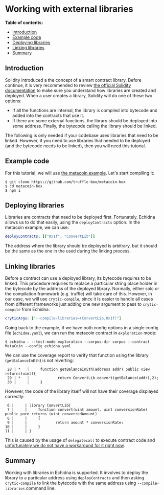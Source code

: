 # Working with external libraries

**Table of contents:**

- [Introduction](#introduction)
- [Example code](#example-code)
- [Deploying libraries](#deploying-libraries)
- [Linking libraries](#linking-libraries)
- [Summary](#summary)

## Introduction

Solidity introduced a the concept of a smart contract library. Before continue, it is very recommended to review [the official Solidity documentation](https://docs.soliditylang.org/en/v0.8.19/contracts.html#libraries) to make sure
you understand how libraries are created and deployed. When a user creates a library, Solidity will do one of these two options:

- If all the functions are internal, the library is compiled into bytecode and added into the contracts that use it.
- If there are some external functions, the library should be deployed into some address. Finally, the bytecode calling the library should be linked.

The following is only needed if your codebase uses libraries that need to be linked. However, if you need to use libraries that needed to be deployed (and the bytecode needs to be linked), then you will need this tutorial.

## Example code

For this tutorial, we will use [the metacoin example](https://github.com/truffle-box/metacoin-box). Let's start compiling it:

```
$ git clone https://github.com/truffle-box/metacoin-box
$ cd metacoin-box
$ npm i
```

## Deploying libraries

Libraries are contracts that need to be deployed first. Fortunately, Echidna allows us to do that easily, using the `deployContracts` option. In the metacoin example, we can use:

```yaml
deployContracts: [["0x1f", "ConvertLib"]]
```

The address where the library should be deployed is arbitrary, but it should be the same as the one in the used during the linking process.

## Linking libraries

Before a contract can use a deployed library, its bytecode requires to be linked. This procedure requries to replace a particular string place holder
in the bytecode by the address of the deployed library. Normally, either solc or the compilation framework (e.g. truffle) will take care of this.
However, in our case, we will use `crytic-compile`, since it is easier to handle all cases from different frameworks just adding one new argument
to pass to `crytic-compile` from Echidna:

```yaml
cryticArgs: ["--compile-libraries=(ConvertLib,0x1f)"]
```

Going back to the example, if we have both config options in a single config file (`echidna.yaml`), we can run the metacoin contract
in `exploration` mode:

```
$ echidna . --test-mode exploration --corpus-dir corpus --contract MetaCoin --config echidna.yaml
```

We can use the coverage report to verify that function using the library (`getBalanceInEth`) is not reverting:

```
 28 | *   |     function getBalanceInEth(address addr) public view returns(uint){
 29 | *   |             return ConvertLib.convert(getBalance(addr),2);
 30 |     |     }
```

However, the code of the library itself will not have their coverage displayed correctly:

```
 6 |     | library ConvertLib{
 7 |     |     function convert(uint amount, uint conversionRate) public pure returns (uint convertedAmount)
 8 |     |     {
 9 |     |             return amount * conversionRate;
10 |     |     }
11 |     | }
```

This is caused by the usage of `delegatecall` to execute contract code and [unfortunately we do not have a workaround for it right now](https://github.com/crytic/echidna/issues/1042).

## Summary

Working with libraries in Echidna is supported. It involves to deploy the library to a particular address using `deployContracts` and then asking `crytic-compile` to link the bytecode with the same address using `--compile-libraries` command line.
